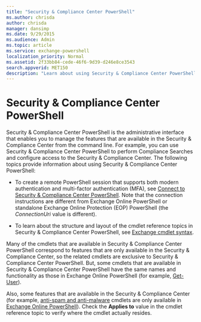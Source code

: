 ```yaml
---
title: "Security & Compliance Center PowerShell"
ms.author: chrisda
author: chrisda
manager: dansimp
ms.date: 9/29/2015
ms.audience: Admin
ms.topic: article
ms.service: exchange-powershell
localization_priority: Normal
ms.assetid: 2f33bb84-cede-46f6-9d39-d246e8ce3543
search.appverid: MET150
description: "Learn about using Security & Compliance Center PowerShell."
---
```


# Security & Compliance Center PowerShell

Security & Compliance Center PowerShell is the administrative interface that enables you to manage the features that are available in the Security & Compliance Center from the command line. For example, you can use Security & Compliance Center PowerShell to perform Compliance Searches and configure access to the Security & Compliance Center. The following topics provide information about using Security & Compliance Center PowerShell:

- To create a remote PowerShell session that supports both modern authentication and multi-factor authentication (MFA), see [Connect to Security & Compliance Center PowerShell](connect-to-scc-powershell.md). Note that the connection instructions are different from Exchange Online PowerShell or standalone Exchange Online Protection (EOP) PowerShell (the _ConnectionUri_ value is different).

- To learn about the structure and layout of the cmdlet reference topics in Security & Compliance Center PowerShell, see [Exchange cmdlet syntax](exchange-cmdlet-syntax.md).

Many of the cmdlets that are available in Security & Compliance Center PowerShell correspond to features that are only available in the Security & Compliance Center, so the related cmdlets are exclusive to Security & Compliance Center PowerShell. But, some cmdlets that are available in Security & Compliance Center PowerShell have the same names and functionality as those in Exchange Online PowerShell (for example, [Get-User](https://docs.microsoft.com/powershell/module/exchange/get-user)).

Also, some features that are available in the Security & Compliance Center (for example, [anti-spam and anti-malware](https://docs.microsoft.com/microsoft-365/security/office-365-security/anti-spam-and-anti-malware-protection) cmdlets are only available in [Exchange Online PowerShell](exchange-online-powershell.md)). Check the **Applies to** value in the cmdlet reference topic to verify where the cmdlet actually resides.
